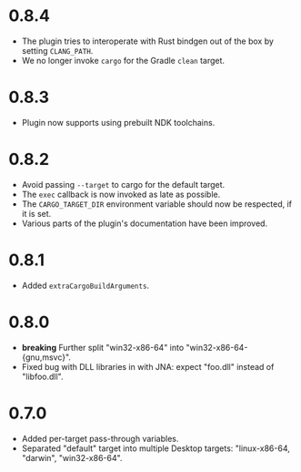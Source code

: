 # 0.8.4

- The plugin tries to interoperate with Rust bindgen out of the box by setting `CLANG_PATH`.
- We no longer invoke `cargo` for the Gradle `clean` target.

# 0.8.3

- Plugin now supports using prebuilt NDK toolchains.

# 0.8.2

- Avoid passing `--target` to cargo for the default target.
- The `exec` callback is now invoked as late as possible.
- The `CARGO_TARGET_DIR` environment variable should now be respected, if it is set.
- Various parts of the plugin's documentation have been improved.

# 0.8.1

- Added `extraCargoBuildArguments`.

# 0.8.0

- **breaking** Further split "win32-x86-64" into "win32-x86-64-{gnu,msvc}".
- Fixed bug with DLL libraries in with JNA: expect "foo.dll" instead
  of "libfoo.dll".

# 0.7.0

- Added per-target pass-through variables.
- Separated "default" target into multiple Desktop targets:
  "linux-x86-64, "darwin", "win32-x86-64".
